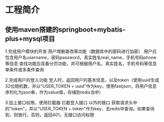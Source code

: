 # 工程简介
## 使用maven搭建的springboot+mybatis-plus+mysql项目
1.完成用户模块的开发
用户增删查改等功能（数据库中的密码进行加密）
用户应包含用户名username，密码password，真实姓名real_name，手机号码phone等信息
查找功能应具备分页功能，并可根据用户名，真实姓名，手机号码等信息单条件或多条件查询

2.完成用户的登入功能
登入时，返回用户的基本信息，以及token（使用uuid生成32位随机数，并以"USER_TOKEN + uuid"作为key，使用fastjson，将用户信息序列化为json串，作为value值，存储到redis当中）

3.加上接口权限，使用拦截器 拦截登入接口 以外的接口
获取请求头中的"token"，并以"USER_TOKEN + token"作为key，去redis中查询。如果查询到，则放行。否则，返回401，无接口访问权限
